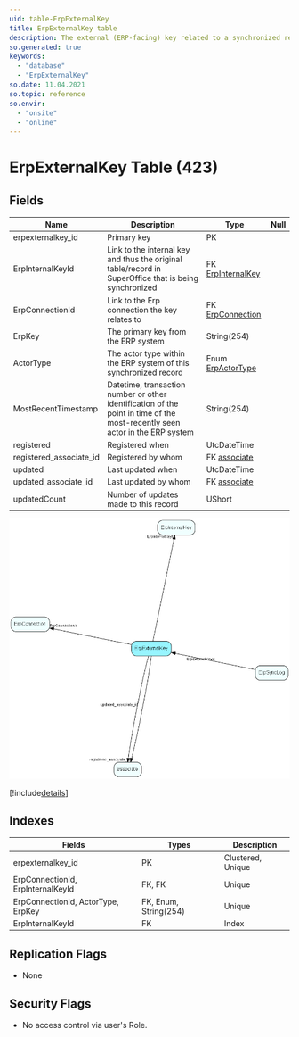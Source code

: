 ```yaml
---
uid: table-ErpExternalKey
title: ErpExternalKey table
description: The external (ERP-facing) key related to a synchronized record / connection
so.generated: true
keywords:
  - "database"
  - "ErpExternalKey"
so.date: 11.04.2021
so.topic: reference
so.envir:
  - "onsite"
  - "online"
---
```


# ErpExternalKey Table (423)

## Fields

| Name | Description | Type | Null |
|------|-------------|------|:----:|
|erpexternalkey\_id|Primary key|PK| |
|ErpInternalKeyId|Link to the internal key and thus the original table/record in SuperOffice that is being synchronized|FK [ErpInternalKey](erpinternalkey.md)| |
|ErpConnectionId|Link to the Erp connection the key relates to|FK [ErpConnection](erpconnection.md)| |
|ErpKey|The primary key from the ERP system|String(254)| |
|ActorType|The actor type within the ERP system of this synchronized record|Enum [ErpActorType](enums/erpactortype.md)| |
|MostRecentTimestamp|Datetime, transaction number or other identification of the point in time of the most-recently seen actor in the ERP system|String(254)| |
|registered|Registered when|UtcDateTime| |
|registered\_associate\_id|Registered by whom|FK [associate](associate.md)| |
|updated|Last updated when|UtcDateTime| |
|updated\_associate\_id|Last updated by whom|FK [associate](associate.md)| |
|updatedCount|Number of updates made to this record|UShort| |


![ErpExternalKey table relationship diagram](./media/ErpExternalKey.png)

[!include[details](./includes/erpexternalkey.md)]

## Indexes

| Fields | Types | Description |
|--------|-------|-------------|
|erpexternalkey\_id |PK |Clustered, Unique |
|ErpConnectionId, ErpInternalKeyId |FK, FK |Unique |
|ErpConnectionId, ActorType, ErpKey |FK, Enum, String(254) |Unique |
|ErpInternalKeyId |FK |Index |

## Replication Flags

* None

## Security Flags

* No access control via user's Role.

